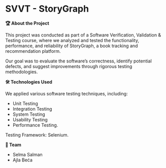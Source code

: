 # SVVT - StoryGraph 

**🏆 About the Project**

This project was conducted as part of a Software Verification, Validation & Testing course, where we analyzed and tested the functionality, performance, and reliability of StoryGraph, a book tracking and recommendation platform.

Our goal was to evaluate the software’s correctness, identify potential defects, and suggest improvements through rigorous testing methodologies.


**🛠️ Technologies Used**

We applied various software testing techniques, including: 
- Unit Testing
- Integration Testing
- System Testing
- Usability Testing
- Performance Testing.

Testing Framework: Selenium.


**🤝 Team**

- Selma Salman
- Ajla Beća
